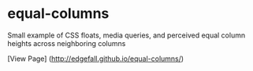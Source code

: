 # equal-columns

Small example of CSS floats, media queries, and perceived equal column heights across neighboring columns

[View Page] (http://edgefall.github.io/equal-columns/)
